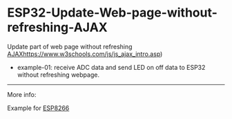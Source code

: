 # ESP32-Update-Web-page-without-refreshing-AJAX

Update part of web page without refreshing [AJAX](https://www.w3schools.com/js/js_ajax_intro.asp)https://www.w3schools.com/js/js_ajax_intro.asp)

- example-01: receive ADC data and send LED on off data to ESP32 without refreshing webpage.

------

More info:

Example for [ESP8266](https://circuits4you.com/2018/02/04/esp8266-ajax-update-part-of-web-page-without-refreshing/) 
